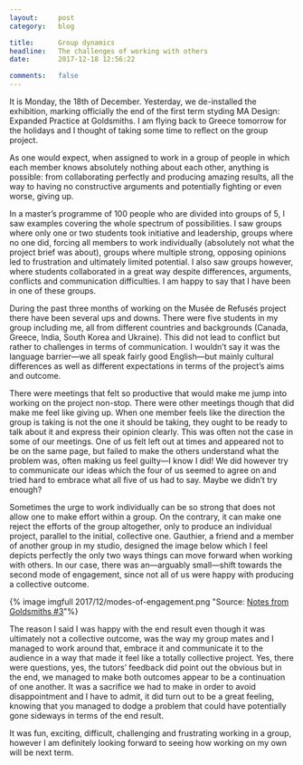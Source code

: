 ```yaml
---
layout:     post
category:   blog

title:      Group dynamics
headline:   The challenges of working with others
date:       2017-12-18 12:56:22

comments:   false
---
```

It is Monday, the 18th of December. Yesterday, we de-installed the exhibition, marking officially the end of the first term styding MA Design: Expanded Practice at Goldsmiths. I am flying back to Greece tomorrow for the holidays and I thought of taking some time to reflect on the group project.

As one would expect, when assigned to work in a group of people in which each member knows absolutely nothing about each other, anything is possible: from collaborating perfectly and producing amazing results, all the way to having no constructive arguments and potentially fighting or even worse, giving up.

In a master’s programme of 100 people who are divided into groups of 5, I saw examples covering the whole spectrum of possibilities. I saw groups where only one or two students took initiative and leadership, groups where no one did, forcing all members to work individually (absolutely not what the project brief was about), groups where multiple strong, opposing opinions led to frustration and ultimately limited potential. I also saw groups however, where students collaborated in a great way despite differences, arguments, conflicts and communication difficulties. I am happy to say that I have been in one of these groups.

During the past three months of working on the Musée de Refusés project there have been several ups and downs. There were five students in my group including me, all from different countries and backgrounds (Canada, Greece, India, South Korea and Ukraine). This did not lead to conflict but rather to challenges in terms of communication. I wouldn’t say it was the language barrier—we all speak fairly good English—but mainly cultural differences as well as different expectations in terms of the project’s aims and outcome.

There were meetings that felt so productive that would make me jump into working on the project non-stop. There were other meetings though that did make me feel like giving up. When one member feels like the direction the group is taking is not the one it should be taking, they ought to be ready to talk about it and express their opinion clearly. This was often not the case in some of our meetings. One of us felt left out at times and appeared not to be on the same page, but failed to make the others understand what the problem was, often making us feel guilty—I know I did! We did however try to communicate our ideas which the four of us seemed to agree on and tried hard to embrace what all five of us had to say. Maybe we didn’t try enough?

Sometimes the urge to work individually can be so strong that does not allow one to make effort within a group. On the contrary, it can make one reject the efforts of the group altogether, only to produce an individual project, parallel to the initial, collective one. Gauthier, a friend and a member of another group in my studio, designed the image below which I feel depicts perfectly the only two ways things can move forward when working with others. In our case, there was an—arguably small—shift towards the second mode of engagement, since not all of us were happy with producing a collective outcome.

{% image imgfull 2017/12/modes-of-engagement.png "Source: [Notes from Goldsmiths #3](https://medium.com/@Gauthier.Roussilhe/notes-from-goldsmiths-3-1c70a1edcfde)"%}

The reason I said I was happy with the end result even though it was ultimately not a collective outcome, was the way my group mates and I managed to work around that, embrace it and communicate it to the audience in a way that made it feel like a totally collective project. Yes, there were questions, yes, the tutors’ feedback did point out the obvious but in the end, we managed to make both outcomes appear to be a continuation of one another. It was a sacrifice we had to make in order to avoid disappointment and I have to admit, it did turn out to be a great feeling, knowing that you managed to dodge a problem that could have potentially gone sideways in terms of the end result.

It was fun, exciting, difficult, challenging and frustrating working in a group, however I am definitely looking forward to seeing how working on my own will be next term.